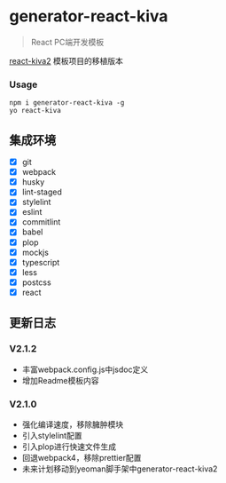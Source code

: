 # generator-react-kiva

> React PC端开发模板

[react-kiva2](https://github.com/SystemLight/create-kiva/tree/master/packages/react-kiva2) 模板项目的移植版本

### Usage

```shell
npm i generator-react-kiva -g
yo react-kiva
```

## 集成环境

- [x] git
- [x] webpack
- [x] husky
- [x] lint-staged
- [x] stylelint
- [x] eslint
- [x] commitlint
- [x] babel
- [x] plop
- [x] mockjs
- [x] typescript
- [x] less
- [x] postcss
- [x] react

## 更新日志

### V2.1.2

- 丰富webpack.config.js中jsdoc定义
- 增加Readme模板内容

### V2.1.0

- 强化编译速度，移除臃肿模块
- 引入stylelint配置
- 引入plop进行快速文件生成
- 回退webpack4，移除prettier配置
- 未来计划移动到yeoman脚手架中generator-react-kiva2
